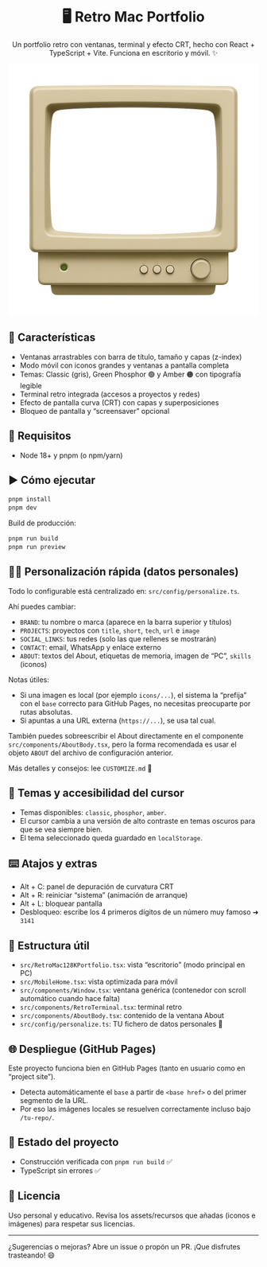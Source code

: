 <div align="center">

# 🖥️ Retro Mac Portfolio

Un portfolio retro con ventanas, terminal y efecto CRT, hecho con React + TypeScript + Vite. Funciona en escritorio y móvil. ✨

<img src="./monitor.png" alt="Retro preview" width="520" />

</div>

## 🚀 Características

- Ventanas arrastrables con barra de título, tamaño y capas (z-index)
- Modo móvil con iconos grandes y ventanas a pantalla completa
- Temas: Classic (gris), Green Phosphor 🟢 y Amber 🟠 con tipografía legible
- Terminal retro integrada (accesos a proyectos y redes)
- Efecto de pantalla curva (CRT) con capas y superposiciones
- Bloqueo de pantalla y “screensaver” opcional

## 🧰 Requisitos

- Node 18+ y pnpm (o npm/yarn)

## ▶️ Cómo ejecutar

```bash
pnpm install
pnpm dev
```

Build de producción:

```bash
pnpm run build
pnpm run preview
```

## 🧑‍🎨 Personalización rápida (datos personales)

Todo lo configurable está centralizado en: `src/config/personalize.ts`.

Ahí puedes cambiar:
- `BRAND`: tu nombre o marca (aparece en la barra superior y títulos)
- `PROJECTS`: proyectos con `title`, `short`, `tech`, `url` e `image`
- `SOCIAL_LINKS`: tus redes (solo las que rellenes se mostrarán)
- `CONTACT`: email, WhatsApp y enlace externo
- `ABOUT`: textos del About, etiquetas de memoria, imagen de “PC”, `skills` (iconos)

Notas útiles:
- Si una imagen es local (por ejemplo `icons/...`), el sistema la “prefija” con el `base` correcto para GitHub Pages, no necesitas preocuparte por rutas absolutas.
- Si apuntas a una URL externa (`https://...`), se usa tal cual.

También puedes sobreescribir el About directamente en el componente `src/components/AboutBody.tsx`, pero la forma recomendada es usar el objeto `ABOUT` del archivo de configuración anterior.

Más detalles y consejos: lee `CUSTOMIZE.md` 📘

## 🎨 Temas y accesibilidad del cursor

- Temas disponibles: `classic`, `phosphor`, `amber`.
- El cursor cambia a una versión de alto contraste en temas oscuros para que se vea siempre bien.
- El tema seleccionado queda guardado en `localStorage`.

## ⌨️ Atajos y extras

- Alt + C: panel de depuración de curvatura CRT
- Alt + R: reiniciar “sistema” (animación de arranque)
- Alt + L: bloquear pantalla
- Desbloqueo: escribe los 4 primeros dígitos de un número muy famoso ➜ `3141`

## 📁 Estructura útil

- `src/RetroMac128KPortfolio.tsx`: vista “escritorio” (modo principal en PC)
- `src/MobileHome.tsx`: vista optimizada para móvil
- `src/components/Window.tsx`: ventana genérica (contenedor con scroll automático cuando hace falta)
- `src/components/RetroTerminal.tsx`: terminal retro
- `src/components/AboutBody.tsx`: contenido de la ventana About
- `src/config/personalize.ts`: TU fichero de datos personales 💾

## 🌐 Despliegue (GitHub Pages)

Este proyecto funciona bien en GitHub Pages (tanto en usuario como en “project site”).
- Detecta automáticamente el `base` a partir de `<base href>` o del primer segmento de la URL.
- Por eso las imágenes locales se resuelven correctamente incluso bajo `/tu-repo/`.

## 🧪 Estado del proyecto

- Construcción verificada con `pnpm run build` ✅
- TypeScript sin errores ✅

## 📜 Licencia

Uso personal y educativo. Revisa los assets/recursos que añadas (iconos e imágenes) para respetar sus licencias.

---

¿Sugerencias o mejoras? Abre un issue o propón un PR. ¡Que disfrutes trasteando! 😄
